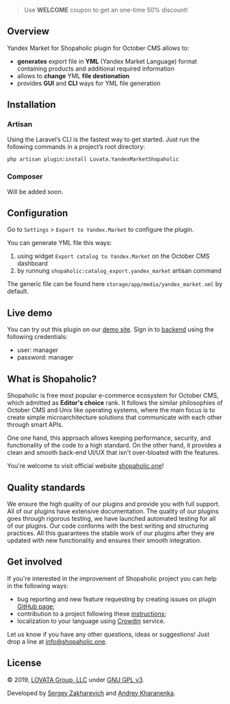 > Use **WELCOME** coupon to get an one-time 50% discount!

## Overview

Yandex Market for Shopaholic plugin for October CMS allows to:
* **generates** export file in **YML** (Yandex Market Language) format containing products and additional required information
* allows to **change** YML **file destionation**
* provides **GUI** and **CLI** ways for YML file generation

## Installation

### Artisan

Using the Laravel’s CLI is the fastest way to get started. Just run the following commands in a project’s root directory:

```bash
php artisan plugin:install Lovata.YandexMarketShopaholic
```

### Composer

Will be added soon.

<!-- ## Documentation

The complete official documentation of the plugin can be found [here](https://github.com/lovata/oc-shopaholic-plugin/wiki). -->

## Configuration

Go to `Settings` > `Export to Yandex.Market` to configure the plugin.

You can generate YML file this ways:
  
1. using widget `Export catalog to Yandex.Market` on the October CMS dashboard
2. by runnung `shopaholic:catalog_export.yandex_market` artisan command

The generic file can be found here `storage/app/media/yandex_market.xml` by default.

## Live demo

You can try out this plugin on our [demo site](http://demo.shopaholic.one). Sign in to [backend](http://demo.shopaholic.one/backend) using the following credentials:
* user: manager
* password: manager

## What is Shopaholic?

Shopaholic is free most popular e-commerce ecosystem for October CMS, which admitted as **Editor's choice** rank.
It follows the similar philosophies of October CMS and Unix like operating systems, where the main focus is to create simple microarchitecture solutions that communicate with each other through smart APIs.

One one hand, this approach allows keeping performance, security, and functionality of the code to a high standard.
On the other hand, it provides a clean and smooth back-end UI/UX that isn't over-bloated with the features.

You're welcome to visit official website [shopaholic.one](shopaholic.one)! 

## Quality standards

We ensure the high quality of our plugins and provide you with full support. All of our plugins have extensive documentation.
The quality of our plugins goes through rigorous testing, we have launched automated testing for all of our plugins.
Our code conforms with the best writing and structuring practices.
All this guarantees the stable work of our plugins after they are updated with new functionality and ensures their smooth integration.

## Get involved

If you're interested in the improvement of Shopaholic project you can help in the following ways:
* bug reporting and new feature requesting by creating issues on plugin [GitHub page](https://github.com/lovata/oc-shopaholic-plugin/issues);
* contribution to a project following these [instructions](https://github.com/lovata/oc-shopaholic-plugin/blob/master/CONTRIBUTING.md);
* localization to your language using [Crowdin](https://crowdin.com/project/shopaholic-plugin-for-october) service.

Let us know if you have any other questions, ideas or suggestions! Just drop a line at [info@shopaholic.one](mailto:info@shopaholic.one).

## License

© 2019, [LOVATA Group, LLC](https://github.com/lovata) under [GNU GPL v3](https://opensource.org/licenses/GPL-3.0).

Developed by [Sergey Zakharevich](https://github.com/wobqqq) and [Andrey Kharanenka](https://github.com/kharanenka).